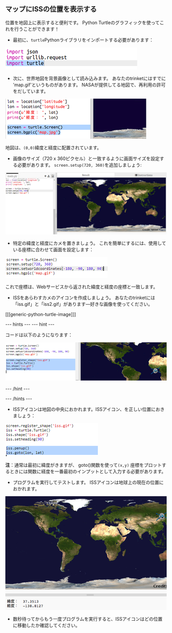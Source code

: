 ## マップにISSの位置を表示する

位置を地図上に表示すると便利です。 Python Turtleのグラフィックを使ってこれを行うことができます！

+ 最初に、`turtle`Pythonライブラリをインポートする必要があります：

![スクリーンショット](images/iss-turtle.png)

+ 次に、世界地図を背景画像として読み込みます。 あなたのtrinketにはすでに 'map.gif'というものがあります。 NASAが提供してる地図で、再利用の許可をだしています。 

![スクリーンショット](images/iss-map.png)

地図は、`(0,0)`緯度と経度に配置されています。

+ 画像のサイズ（720 x 360ピクセル）と一致するように画面サイズを設定する必要があります。 `screen.setup(720, 360)`を追加しましょう:

![スクリーンショット](images/iss-setup.png)

+ 特定の緯度と経度にカメを置きましょう。 これを簡単にするには、使用している座標に合わせて画面を設定します：

![スクリーンショット](images/iss-world.png)

これで座標は、Webサービスから返された緯度と経度の座標と一致します。

+ ISSをあらわすカメのアイコンを作成しましょう。 あなたのtrinketには「iss.gif」と「iss2.gif」があります—好きな画像を使ってください。 

[[[generic-python-turtle-image]]]

\--- hints \--- \--- hint \---

コードは以下のようになります：

![スクリーンショット](images/iss-image.png)

\--- /hint \---

\--- /hints \---

+ ISSアイコンは地図の中央におかれます。ISSアイコン、を正しい位置におきましょう：

![スクリーンショット](images/iss-plot.png)

**注**：通常は最初に緯度がきますが、 goto()関数を使って`(x,y)` 座標をプロットするときには関数に経度を一番最初のインプットとして入力する必要があります。

+ プログラムを実行してテストします。 ISSアイコンは地球上の現在の位置におかれます。 

![スクリーンショット](images/iss-plotted.png)

+ 数秒待ってからもう一度プログラムを実行すると、ISSアイコンはどの位置に移動したか確認してください。